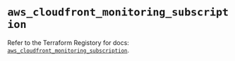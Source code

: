 # `aws_cloudfront_monitoring_subscription`

Refer to the Terraform Registory for docs: [`aws_cloudfront_monitoring_subscription`](https://registry.terraform.io/providers/hashicorp/aws/5.19.0/docs/resources/cloudfront_monitoring_subscription).
